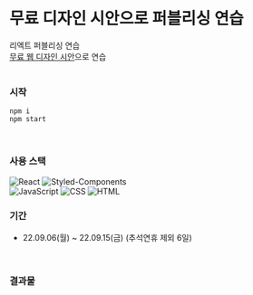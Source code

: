 # 무료 디자인 시안으로 퍼블리싱 연습
리엑트 퍼블리싱 연습 <br/>
[무료 웹 디자인 시안](https://freebiesbug.com/figma-freebies/construction-figma-template/)으로 연습 <br/>
<br/>

### 시작
```
npm i
npm start
```
<br/>

### 사용 스택

![React](https://img.shields.io/badge/React-0088CC?style=for-the-badge&logo=React&logoColor=white)
![Styled-Components](https://img.shields.io/badge/Styled--Components-DB7093?style=for-the-badge&logo=styled-components&logoColor=white)
<br/>
![JavaScript](https://img.shields.io/badge/JavaScript-d99a26?style=for-the-badge&logo=JavaScript&logoColor=white)
![CSS](https://img.shields.io/badge/CSS-1572B6?style=for-the-badge&logo=CSS3&logoColor=white)
![HTML](https://img.shields.io/badge/HTML-E34F26?style=for-the-badge&logo=HTML5&logoColor=white)
<br/>

### 기간
* 22.09.06(월) ~ 22.09.15(금) (추석연휴 제외 6일)
<br/>

### 결과물
